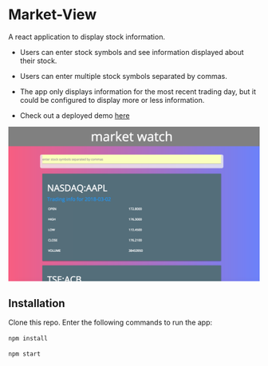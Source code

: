 # Market-View
A react application to display stock information.

* Users can enter stock symbols and see information displayed about their stock.

* Users can enter multiple stock symbols separated by commas.

* The app only displays information for the most recent trading day, but it could be configured to display more or less information.

* Check out a deployed demo [here](market-view.surge.sh)

![](screenshot.png)

## Installation

Clone this repo. Enter the following commands to run the app:

`npm install`

`npm start`
